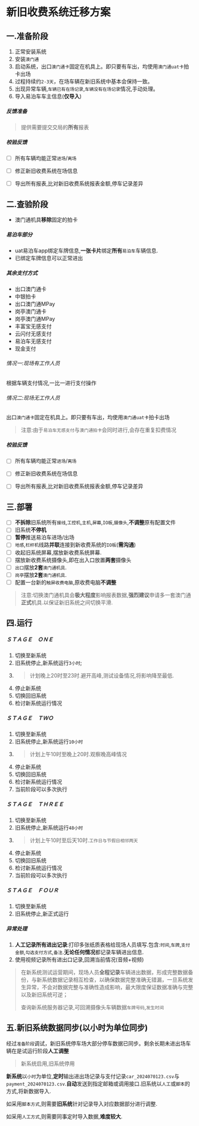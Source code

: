 # 新旧收费系统迁移方案

 

## 一.准备阶段

1. 正常安装系统
1. 安装`澳门通`
1. 启动系统，出口`澳门通卡`固定在机具上。即只要有车出，均使用`澳门通uat卡`拍卡出场
1. 过程持续约`2-3天`，在场车辆在新旧系统中基本会保持一致。
1. 出现异常车辆,`车辆已有在场记录`,`车辆没有在场记录`情况,手动处理。
1. 导入易泊车车主信息(**仅导入**)

##### 反馈准备

> 提供需要提交交局的**所有**报表

##### 校验反馈

- [ ] 所有车辆均能正常`进场`/`离场`
- [ ] 修正新旧收费系统在场信息
- [ ] 导出所有报表,比对新旧收费系统报表金额,停车记录差异


## 二.查验阶段

- 澳门通机具**移除**固定的拍卡

##### 易泊车部分

- uat易泊车app绑定车牌信息,**一张卡片**绑定**所有**`易泊车`车辆信息.
- 已绑定车牌信息可以正常进出

##### 其余支付方式


- 出口澳门通卡
- 中银拍卡
- 出口澳门通MPay
- 岗亭澳门通卡
- 岗亭澳门通MPay
- 丰富宝无感支付
- 云闪付无感支付
- 易泊车无感支付
- 现金支付


###### 情况一:现场有工作人员

根据车辆支付情况,一比一进行支付操作

###### 情况二:现场无工作人员

出口`澳门通卡`固定在机具上。即只要有车出，均使用`澳门通uat卡`拍卡出场

> 注意:由于`易泊车无感支付`与`澳门通拍卡`会同时进行,会存在重复扣费情况

##### 校验反馈

- [ ] 所有车辆均能正常`进场`/`离场`
- [ ] 修正新旧收费系统在场信息
- [ ] 导出所有报表,比对新旧收费系统报表金额,停车记录差异


## 三.部署

- [ ] **不拆除**旧系统所有`接线`,`工控机`,`主机`,`屏幕`,`IO板`,`摄像头`,**不调整**原有配置文件
- [ ] 旧系统**不停机**
- [ ] **暂停**推送易泊车进场/出场
- [ ] `地感`,`栏杆机`线路**并联**连接到新收费系统的`IO板`(**需沟通**)
- [ ] 收起旧系统屏幕,摆放新收费系统屏幕.
- [ ] 摆放新收费系统摄像头,即在出入口放置**两套**摄像头
- [ ] `出口`摆放**2套**`澳门通机具`.
- [ ] `岗亭`摆放**2套**`澳门通机具`.
- [ ] 配置一台新的`触屏收费电脑`,原收费电脑**不调整**

> 注意:切换澳门通机具会**极大程度**影响报表数据,**强烈建议**申请多一套澳门通**正式**机具.以保证新旧系统之间切换平滑.


## 四.运行


##### ＳＴＡＧＥ　ＯＮＥ

1. 切换至新系统
2. 旧系统停止,新系统运行`3小时`;
3. > 计划晚上20时至23时.避开高峰,测试设备情况,将影响降至最低.
4. 停止新系统
5. 切换回旧系统
6. 检讨新系统运行情况


##### ＳＴＡＧＥ　ＴＷＯ

1. 切换至新系统
2. 旧系统停止,新系统运行`10小时`
3. > 计划上午10时至晚上20时.观察晚高峰情况
4. 停止新系统
5. 切换回旧系统
6. 检讨新系统运行情况
7. 当前阶段可以多次执行

##### ＳＴＡＧＥ　ＴＨＲＥＥ

1. 切换至新系统
2. 旧系统停止,新系统运行`48小时`
3. > 计划上午10时至后天10时.`工作日与节假日相邻两天`
4. 停止新系统
5. 切换回旧系统
6. 检讨新系统运行情况
7. 当前阶段可以多次执行

##### ＳＴＡＧＥ　ＦＯＵＲ

1. 切换至新系统
2. 旧系统停止,新正式运行

##### 异常处理

1. **人工记录所有进出记录**:打印多张纸质表格给现场人员填写.包含:`时间`,`车牌`,`支付金额`,`勾选支付方式`,`备注`.**无论任何情况**都记录车辆进出信息.
1. 使用视频记录所有进出口记录,回溯当前情况(音频+视频)

> 在新系统测试运营期间，现场人员**全程记录**车辆进出数据，形成完整数据备份，与新系统数据记录相互检查，以确保数据完整准确无错漏，一旦系统发生异常，不会对数据完整与准确性造成影响，最大限度保证数据准确与完整以及新旧系统可逆；
> 
> 查询新系统服务器记录,可回溯摄像头车辆数据`车牌号码`,`发生时间`




## 五.新旧系统数据同步(以小时为单位同步)

经过`准备阶段`调试，新旧系统停车场大部分停车数据已同步。剩余长期未进出场车辆在是试运行阶段**人工调整**

> 新系统启用,旧系统停用

**新系统**以`小时`为单位,**定时**输出进出场记录与支付记录`car_2024070123.csv`与`payment_2024070123.csv`.**自动**发送到指定邮箱或调用接口.旧系统以`人工`或`脚本`的方式,将新数据导入.

如采用`脚本方式`,则需要**旧系统**针对记录导入对应数据部分进行调整.

如采用`人工方式`,则需要同事定时导入数据,**难度较大**.


 


